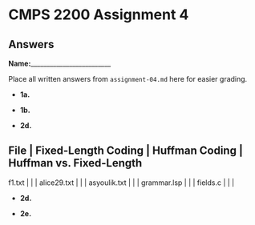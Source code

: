 # CMPS 2200 Assignment 4
## Answers

**Name:**_________________________


Place all written answers from `assignment-04.md` here for easier grading.


- **1a.**




- **1b.**


- **2d.**

File | Fixed-Length Coding | Huffman Coding | Huffman vs. Fixed-Length
----------------------------------------------------------------------
f1.txt    |                     |                |
alice29.txt    |                     |                |
asyoulik.txt    |                     |                |
grammar.lsp    |                     |                |
fields.c    |                     |                |




- **2d.**


- **2e.**
